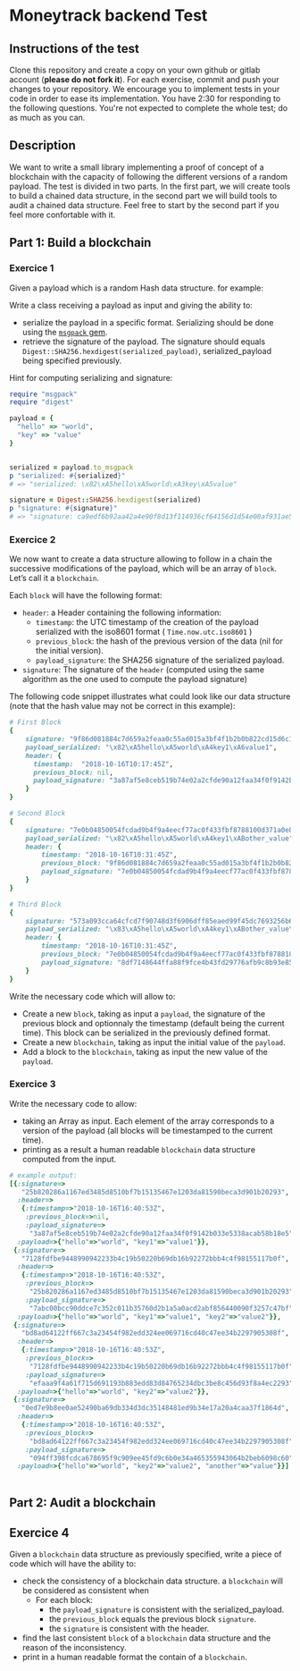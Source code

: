 # Moneytrack backend Test

## Instructions of the test
Clone this repository and create a copy on your own github or gitlab account (<b>please do not fork it</b>).
For each exercise, commit and push your changes to your repository.
We encourage you to implement tests in your code in order to ease its implementation.
You have 2:30 for responding to the following questions. You're not expected to complete the whole test; do as much as you can.

## Description

We want to write a small library implementing a proof of concept of a blockchain with the capacity of following the  different versions of a random payload.
The test is divided in two parts. In the first part, we will create tools to build a chained data structure, in the second part we will build tools to audit a chained data structure. 
Feel free to start by the second part if you feel more confortable with it.

## Part 1: Build a blockchain
 
### Exercice 1
Given a payload which is a random Hash data structure. for example:

Write a class receiving a payload as input and giving the ability to:
  - serialize the payload in a specific format. Serializing should be done using the [`msgpack` gem](https://github.com/msgpack/msgpack-ruby).
  - retrieve the signature of the payload. The signature should equals `Digest::SHA256.hexdigest(serialized_payload)`, serialized_payload being specified previously.

Hint for computing serializing and signature:

```ruby
require "msgpack"
require "digest"

payload = {
  "hello" => "world",
  "key" => "value"
}


serialized = payload.to_msgpack
p "serialized: #{serialized}"
# => "serialized: \x82\xA5hello\xA5world\xA3key\xA5value"

signature = Digest::SHA256.hexdigest(serialized)
p "signature: #{signature}" 
# => "signature: ca9edf6b92aa42a4e90f8d13f114936cf64156d1d54e00af931ae5e7a24cae28"

```


### Exercice 2
We now want to create a data structure allowing to follow in a chain the successive modifications of the payload, which will be an array of `block`. Let’s call it a `blockchain`.

Each `block` will have the following format:
 - `header`: a Header containing the following information:
    - `timestamp`: the UTC timestamp of the creation of the payload serialized with the iso8601 format ( `Time.now.utc.iso8601` )
    - `previous_block`: the hash of the previous version of the data (nil for the initial version).
    - `payload_signature`: the SHA256 signature of the serialized payload.
- `signature`: The signature of the `header` (computed using the same algorithm as the one used to compute the payload signature)


The following code snippet illustrates what could look like our data structure (note that the hash value may not be correct in this example):
 
```ruby
# First Block
{
    signature: "9f86d081884c7d659a2feaa0c55ad015a3bf4f1b2b0b822cd15d6c15b0f00a08",
    payload_serialized: "\x82\xA5hello\xA5world\xA4key1\xA6value1",
    header: {
      timestamp:  "2018-10-16T10:17:45Z",
      previous_block: nil,
      payload_signature: "3a87af5e8ceb519b74e02a2cfde90a12faa34f0f9142b033e5338acab58b18e5"
    }
}

# Second Block
{
    signature: "7e0b04850054fcdad9b4f9a4eecf77ac0f433fbf8788100d371a0e83398a6533",
    payload_serialized: "\x82\xA5hello\xA5world\xA4key1\xABother_value",
    header: {
        timestamp: "2018-10-16T10:31:45Z",
        previous_block: "9f86d081884c7d659a2feaa0c55ad015a3bf4f1b2b0b822cd15d6c15b0f00a08",
        payload_signature: "7e0b04850054fcdad9b4f9a4eecf77ac0f433fbf8788100d371a0e83398a6533",
    }
}

# Third Block
{
    signature: "573a093cca64cfcd7f90748d3f6906dff85eaed99f45dc7693256b6d210209fa",
    payload_serialized: "\x83\xA5hello\xA5world\xA4key1\xABother_value\xA4key2\xA9new value",
    header: {
        timestamp: "2018-10-16T10:31:45Z",
        previous_block: "7e0b04850054fcdad9b4f9a4eecf77ac0f433fbf8788100d371a0e83398a6533",
        payload_signature: "8df7148644ffa88f9fce4b43fd29776afb9c8b93e856097db332ed268604ad29",
    }
}

```

Write the necessary code which will allow to:
- Create a new `block`, taking as input a `payload`, the signature of the previous block and optionnaly the timestamp (default being the current time). This block can be serialized in the previously defined format.
- Create a new `blockchain`, taking as input the initial value of the `payload`.
- Add a block to the `blockchain`, taking as input the new value of the `payload`.

### Exercice 3

Write the necessary code to allow:
  - taking an Array as input. Each element of the array corresponds to a version of the payload (all blocks will be timestamped to the current time).
  - printing as a result a human readable `blockchain` data structure computed from the input.

```ruby
# example output:
[{:signature=>
   "25b820286a1167ed3485d8510bf7b15135467e1203da81590beca3d901b20293",
  :header=>
   {:timestamp=>"2018-10-16T16:40:53Z",
    :previous_block=>nil,
    :payload_signature=>
     "3a87af5e8ceb519b74e02a2cfde90a12faa34f0f9142b033e5338acab58b18e5"},
  :payload=>{"hello"=>"world", "key1"=>"value1"}},
 {:signature=>
   "7128fdfbe9448990942233b4c19b50220b69db16b92272bbb4c4f98155117b0f",
  :header=>
   {:timestamp=>"2018-10-16T16:40:53Z",
    :previous_block=>
     "25b820286a1167ed3485d8510bf7b15135467e1203da81590beca3d901b20293",
    :payload_signature=>
     "7abc00bcc90ddce7c352c011b35760d2b1a5a0acd2abf856440090f3257c47bf"},
  :payload=>{"hello"=>"world", "key1"=>"value1", "key2"=>"value2"}},
 {:signature=>
   "bd8ad64122ff667c3a23454f982edd324ee069716cd40c47ee34b2297905308f",
  :header=>
   {:timestamp=>"2018-10-16T16:40:53Z",
    :previous_block=>
     "7128fdfbe9448990942233b4c19b50220b69db16b92272bbb4c4f98155117b0f",
    :payload_signature=>
     "efaaa9f4a61f715d691193b883edd83d84765234dbc3be8c456d93f8a4ec2293"},
  :payload=>{"hello"=>"world", "key2"=>"value2"}},
 {:signature=>
   "0ed7e9b8ee0ae52490ba69db334d3dc35148481ed9b34e17a20a4caa37f1864d",
  :header=>
   {:timestamp=>"2018-10-16T16:40:53Z",
    :previous_block=>
     "bd8ad64122ff667c3a23454f982edd324ee069716cd40c47ee34b2297905308f",
    :payload_signature=>
     "094ff398fcdca678695f9c909ee45fd9c6b0e34a465355943064b2beb6098c60"},
  :payload=>{"hello"=>"world", "key2"=>"value2", "another"=>"value"}}]
  
``` 
 
## Part 2: Audit a blockchain
 
## Exercice 4

Given a `blockchain` data structure as previously specified, write a piece of code which will have the ability to:
- check the consistency of a blockchain data structure. a `blockchain` will be considered as consistent when 
    - For each block:
        - the `payload_signature` is consistent with the serialized_payload.
        - the `previous_block` equals the previous block `signature`.
        - the `signature` is consistent with the header.
- find the last consistent `block` of a `blockchain` data structure and the reason of the inconsistency.
- print in a human readable format the contain of a `blockchain`.